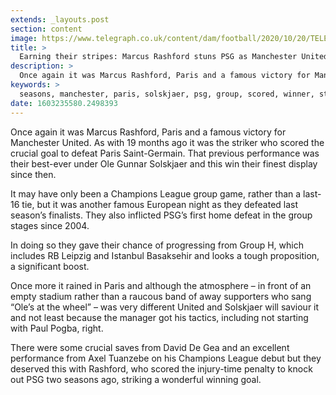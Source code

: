 ```yaml
--- 
extends: _layouts.post 
section: content 
image: https://www.telegraph.co.uk/content/dam/football/2020/10/20/TELEMMGLPICT000242436332_trans_NvBQzQNjv4Bq-6jrLyNO1vFiGebGFP4FD7ebTv_6YHyYtCjSAnjJTKE.jpeg?impolicy=logo-overlay 
title: > 
  Earning their stripes: Marcus Rashford stuns PSG as Manchester United grab dramatic late winner in Paris 
description: > 
  Once again it was Marcus Rashford, Paris and a famous victory for Manchester United.As with 19 months ago it was the striker who scored the crucial goal to defeat Paris Saint-Germain.That previous performance was their best-ever under Ole Gunnar Solskjaer and this win their finest display since then.It may have only been a Champions League group game, rather than a last-16 tie, but it was another famous European night as they defeated last season’s finalists.They also inflicted PSG’s first home defeat in the group stages since 2004. 
keywords: > 
  seasons, manchester, paris, solskjaer, psg, group, scored, winner, stuns, rashford, goal, united, stripes, marcus, late, league, performance 
date: 1603235580.2498393 
--- 
```

<div><p>Once again it was Marcus Rashford, Paris and a famous victory for Manchester United. As with 19 months ago it was the striker who scored the crucial goal to defeat Paris Saint-Germain. That previous performance was their best-ever under Ole Gunnar Solskjaer and this win their finest display since then.</p>
<p>It may have only been a Champions League group game, rather than a last-16 tie, but it was another famous European night as they defeated last season&#8217;s finalists. They also inflicted PSG&#8217;s first home defeat in the group stages since 2004.</p>
<p>In doing so they gave their chance of progressing from Group H, which includes RB Leipzig and Istanbul Basaksehir and looks a tough proposition, a significant boost.</p>
<p>Once more it rained in Paris and although the atmosphere &#8211; in front of an empty stadium rather than a raucous band of away supporters who sang &#8220;Ole&#8217;s at the wheel&#8221; &#8211; was very different United and Solskjaer will saviour it and not least because the manager got his tactics, including not starting with Paul Pogba, right.</p>
<p>There were some crucial saves from David De Gea and an excellent performance from Axel Tuanzebe on his Champions League debut but they deserved this with Rashford, who scored the injury-time penalty to knock out PSG two seasons ago, striking a wonderful winning goal.</p>
</div>